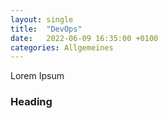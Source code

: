 ```yaml
---
layout: single
title:  "DevOps"
date:   2022-06-09 16:35:00 +0100
categories: Allgemeines
---
```


Lorem Ipsum

### Heading